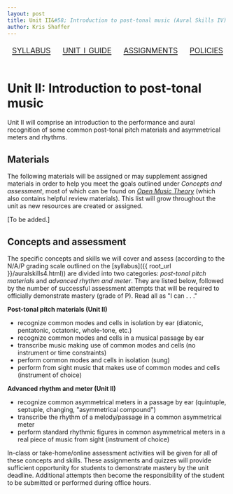 ```yaml
---
layout: post
title: Unit II&#58; Introduction to post-tonal music (Aural Skills IV)
author: Kris Shaffer
---
```


<div style="text-align: center; font-size: 1.75em; font-variant: small-caps"><a href="./auralskills4.html">syllabus</a>&nbsp;&nbsp;&nbsp;&nbsp;<a href="./as4-unit1.html">unit i guide</a>&nbsp;&nbsp;&nbsp;&nbsp;<a href="./as4-assign.html">assignments</a>&nbsp;&nbsp;&nbsp;&nbsp;<a href="./policies.html">policies</a></div><br/>

# Unit II: Introduction to post-tonal music #

Unit II will comprise an introduction to the performance and aural recognition of some common post-tonal pitch materials and asymmetrical meters and rhythms.

## Materials ##

The following materials will be assigned or may supplement assigned materials in order to help you meet the goals outlined under *Concepts and assessment*, most of which can be found on [*Open Music Theory*](http://openmusictheory.com) (which also contains helpful review materials). This list will grow throughout the unit as new resources are created or assigned.

[To be added.]

## Concepts and assessment ##

The specific concepts and skills we will cover and assess (according to the N/A/P grading scale outlined on the [syllabus]({{ root_url }}/auralskills4.html)) are divided into two categories: *post-tonal pitch materials* and *advanced rhythm and meter*. They are listed below, followed by the number of successful assessment attempts that will be required to officially demonstrate mastery (grade of P). Read all as "I can . . ."

**Post-tonal pitch materials (Unit II)**

- recognize common modes and cells in isolation by ear (diatonic, pentatonic, octatonic, whole-tone, etc.)    
- recognize common modes and cells in a musical passage by ear  
- transcribe music making use of common modes and cells (no instrument or time constraints)  
- perform common modes and cells in isolation (sung)  
- perform from sight music that makes use of common modes and cells (instrument of choice)  

**Advanced rhythm and meter (Unit II)**

- recognize common asymmetrical meters in a passage by ear (quintuple, septuple, changing, "asymmetrical compound")  
- transcribe the rhythm of a melody/passage in a common asymmetrical meter  
- perform standard rhythmic figures in common asymmetrical meters in a real piece of music from sight (instrument of choice)

In-class or take-home/online assessment activities will be given for all of these concepts and skills. These assignments and quizzes will provide sufficient opportunity for students to demonstrate mastery by the unit deadline. Additional attempts then become the responsibility of the student to be submitted or performed during office hours.

